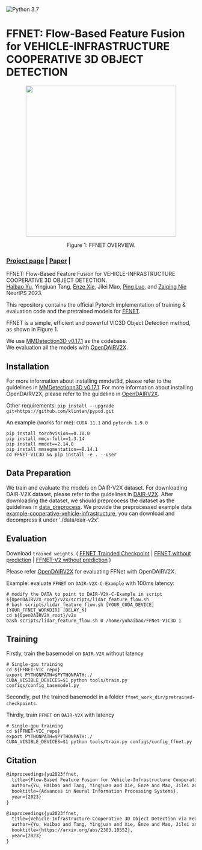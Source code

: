 ![Python 3.7](https://img.shields.io/badge/python-3.7-green.svg)

# FFNET: Flow-Based Feature Fusion for VEHICLE-INFRASTRUCTURE COOPERATIVE 3D OBJECT DETECTION

<!-- ![image](resources/image.png) -->
<div align="center">
  <img src="./resources/FFNET-OVERVIEW.png" height="400">
</div>
<p align="center">
  Figure 1: FFNET OVERVIEW.
</p>

### [Project page](https://github.com/haibao-yu/FFNet-VIC3D) | [Paper](https://arxiv.org/abs/2311.01682) |

FFNET: Flow-Based Feature Fusion for VEHICLE-INFRASTRUCTURE COOPERATIVE 3D OBJECT DETECTION.<br>
[Haibao Yu](https://scholar.google.com/citations?user=JW4F5HoAAAAJ), Yingjuan Tang, [Enze Xie](https://xieenze.github.io/), Jilei Mao, [Ping Luo](http://luoping.me/), and [Zaiqing Nie](https://air.tsinghua.edu.cn/en/info/1046/1192.htm) <br>
NeurIPS 2023.

This repository contains the official Pytorch implementation of training & evaluation code and the pretrained models for [FFNET](https://openreview.net/forum?id=ZLfD0cowleE).

FFNET is a simple, efficient and powerful VIC3D Object Detection method, as shown in Figure 1.

We use [MMDetection3D v0.17.1](https://github.com/open-mmlab/mmdetection3d/tree/v0.17.1) as the codebase. <br>
We evaluation all the models with [OpenDAIRV2X](https://github.com/AIR-THU/DAIR-V2X).


## Installation
For more information about installing mmdet3d, please refer to the guidelines in [MMDetectionn3D v0.17.1](https://github.com/open-mmlab/mmdetection3d/tree/v0.17.1).
For more information about installing OpenDAIRV2X, please refer to the guideline in [OpenDAIRV2X](https://github.com/AIR-THU/DAIR-V2X).


Other requirements:
```pip install --upgrade git+https://github.com/klintan/pypcd.git```

An example (works for me): ```CUDA 11.1``` and  ```pytorch 1.9.0``` 

```
pip install torchvision==0.10.0
pip install mmcv-full==1.3.14
pip install mmdet==2.14.0
pip install mmsegmentation==0.14.1
cd FFNET-VIC3D && pip install -e . --user
```

## Data Preparation
We train and evaluate the models on DAIR-V2X dataset. For downloading DAIR-V2X dataset, please refer to the guidelines in [DAIR-V2X](https://thudair.baai.ac.cn/cooptest).
After downloading the dataset, we should preprcocess the dataset as the guidelines in [data_preprocess](data/dair-v2x/README.md).
We provide the preprocessed example data [example-cooperative-vehicle-infrastructure](https://drive.google.com/file/d/1y8bGwI63TEBkDEh2JU_gdV7uidthSnoe/view?usp=sharing), you can download and decompress it under './data/dair-v2x'.


## Evaluation

Download `trained weights`. 
(
[FFNET Trainded Checkpoint](https://drive.google.com/file/d/1eX2wZ7vSxq8y9lAyjHyrmBQ30qNHcFC6/view?usp=sharing) | [FFNET without prediction](https://drive.google.com/file/d/14ujtkGVMGGdvHnmEAUDArny6HKbYM_ye/view?usp=sharing) 
| [FFNET-V2 without prediction](https://drive.google.com/file/d/1_-C4MfUeC-6MXPDZlx6LTM48Tl8gdZpR/view?usp=sharing)
)

Please refer [OpenDAIRV2X](https://github.com/AIR-THU/DAIR-V2X/tree/main/configs/vic3d/middle-fusion-pointcloud/ffnet) for evaluating FFNet with OpenDAIRV2X. 

Example: evaluate ```FFNET``` on ```DAIR-V2X-C-Example``` with 100ms latency:

```
# modify the DATA to point to DAIR-V2X-C-Example in script ${OpenDAIRV2X_root}/v2x/scripts/lidar_feature_flow.sh
# bash scripts/lidar_feature_flow.sh [YOUR_CUDA_DEVICE] [YOUR_FFNET_WORKDIR] [DELAY_K] 
cd ${OpenDAIRV2X_root}/v2x
bash scripts/lidar_feature_flow.sh 0 /home/yuhaibao/FFNet-VIC3D 1
```

## Training

Firstly, train the basemodel on ```DAIR-V2X``` without latency
```
# Single-gpu training
cd ${FFNET-VIC_repo}
export PYTHONPATH=$PYTHONPATH:./
CUDA_VISIBLE_DEVICES=$1 python tools/train.py configs/config_basemodel.py
```

Secondly, put the trained basemodel in a folder ```ffnet_work_dir/pretrained-checkpoints```.

Thirdly, train ```FFNET``` on ```DAIR-V2X``` with latency

```
# Single-gpu training
cd ${FFNET-VIC_repo}
export PYTHONPATH=$PYTHONPATH:./
CUDA_VISIBLE_DEVICES=$1 python tools/train.py configs/config_ffnet.py
```

## Citation
```latex
@inproceedings{yu2023ffnet,
  title={Flow-Based Feature Fusion for Vehicle-Infrastructure Cooperative 3D Object Detection},
  author={Yu, Haibao and Tang, Yingjuan and Xie, Enze and Mao, Jilei and Luo, Ping and Nie, Zaiqing},
  booktitle={Advances in Neural Information Processing Systems},
  year={2023}
}
```

```latex
@inproceedings{yu2023ffnet,
  title={Vehicle-Infrastructure Cooperative 3D Object Detection via Feature Flow Prediction},
  author={Yu, Haibao and Tang, Yingjuan and Xie, Enze and Mao, Jilei and Yuan, Jirui and Luo, Ping and Nie, Zaiqing},
  booktitle={https://arxiv.org/abs/2303.10552},
  year={2023}
}
```
